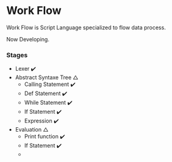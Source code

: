 # Work Flow



Work Flow is Script Language specialized to flow data process.

Now Developing.



### Stages

- Lexer :heavy_check_mark:
- Abstract  Syntaxe Tree △
  - Calling Statement :heavy_check_mark:
  - Def Statement :heavy_check_mark:
  - While Statement :heavy_check_mark:
  - If Statement :heavy_check_mark:
  - Expression :heavy_check_mark:
- Evaluation △
  - Print function :heavy_check_mark:
  - If Statement :heavy_check_mark:
  - 